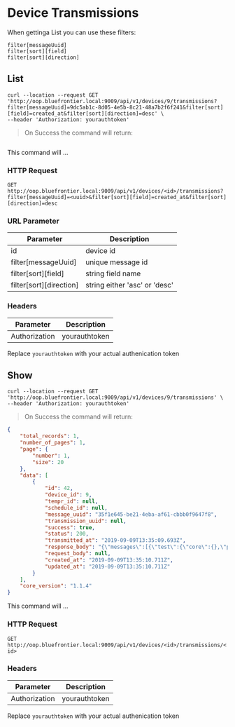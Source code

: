 # Device Transmissions


When gettinga List you can use these filters:

	filter[messageUuid] 
	filter[sort][field] 
	filter[sort][direction] 


[//]:#(*****************************************************************************)

## List

```shell
curl --location --request GET 'http://oop.bluefrontier.local:9009/api/v1/devices/9/transmissions?filter[messageUuid]=9dc5ab1c-8d05-4e5b-8c21-48a7b2f6f241&filter[sort][field]=created_at&filter[sort][direction]=desc' \
--header 'Authorization: yourauthtoken'
```

> On Success the command will return:

```json
```

This command will ...

### HTTP Request

`GET http://oop.bluefrontier.local:9009/api/v1/devices/<id>/transmissions?filter[messageUuid]=<uuid>&filter[sort][field]=created_at&filter[sort][direction]=desc`

### URL Parameter

Parameter | Description
--------- | -----------
id | device id
filter[messageUuid] | unique message id
filter[sort][field] | string field name
filter[sort][direction] | string either 'asc' or 'desc'

### Headers

Parameter | Description
--------- | -----------
Authorization | yourauthtoken

<aside class="notice">Replace <code>yourauthtoken</code> with your actual authenication token</aside>



[//]:#(*****************************************************************************)

## Show

```shell
curl --location --request GET 'http://oop.bluefrontier.local:9009/api/v1/devices/9/transmissions' \
--header 'Authorization: yourauthtoken'
```

> On Success the command will return:

```json
{
    "total_records": 1,
    "number_of_pages": 1,
    "page": {
        "number": 1,
        "size": 20
    },
    "data": [
        {
            "id": 42,
            "device_id": 9,
            "tempr_id": null,
            "schedule_id": null,
            "message_uuid": "35f1e645-be21-4eba-af61-cbbb0f9647f8",
            "transmission_uuid": null,
            "success": true,
            "status": 200,
            "transmitted_at": "2019-09-09T13:35:09.693Z",
            "response_body": "{\"messages\":[{\"test\":{\"core\":{},\"pii\":{\"custom\":{}},\"custom\":{\"raw\":{\"name\":\"patient1\",\"result\":\"negative\"}}},\"sample\":{\"core\":{},\"pii\":{\"custom\":{}},\"custom\":{}},\"patient\":{\"core\":{},\"pii\":{\"custom\":{}},\"custom\":{}},\"encounter\":{\"core\":{},\"pii\":{\"custom\":{}},\"custom\":{}}}]}",
            "request_body": null,
            "created_at": "2019-09-09T13:35:10.711Z",
            "updated_at": "2019-09-09T13:35:10.711Z"
        }
    ],
    "core_version": "1.1.4"
}
```

This command will ...

### HTTP Request

`GET http://oop.bluefrontier.local:9009/api/v1/devices/<id>/transmissions/<id>`

### Headers

Parameter | Description
--------- | -----------
Authorization | yourauthtoken

<aside class="notice">Replace <code>yourauthtoken</code> with your actual authenication token</aside>
